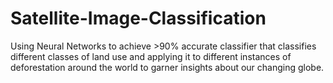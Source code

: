 # Satellite-Image-Classification
Using Neural Networks to achieve >90% accurate classifier that classifies different classes of land use and applying it to different instances of deforestation around the world to garner insights about our changing globe.
